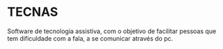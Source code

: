 # TECNAS
 Software de tecnologia assistiva, com o objetivo de facilitar pessoas que tem dificuldade com a fala, a se comunicar através do pc.
